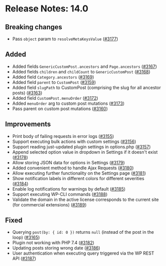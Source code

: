 # Release Notes: 14.0

## Breaking changes

- Pass `object` param to `resolveMetaKeysValue` ([#3177](https://github.com/GatoGraphQL/GatoGraphQL/pull/3177))

## Added

- Added fields `GenericCustomPost.ancestors` and `Page.ancestors` ([#3167](https://github.com/GatoGraphQL/GatoGraphQL/pull/3167))
- Added fields `children` and `childCount` to `GenericCustomPost` ([#3168](https://github.com/GatoGraphQL/GatoGraphQL/pull/3168))
- Added field `Category.ancestors` ([#3169](https://github.com/GatoGraphQL/GatoGraphQL/pull/3169))
- Added field `parent` to `CustomPost` ([#3159](https://github.com/GatoGraphQL/GatoGraphQL/pull/3159))
- Added field `slugPath` to CustomPost (comprising the slug for all ancestor posts) ([#3163](https://github.com/GatoGraphQL/GatoGraphQL/pull/3163))
- Added field `CustomPost.menuOrder` ([#3172](https://github.com/GatoGraphQL/GatoGraphQL/pull/3172))
- Added `menuOrder` arg to custom post mutations ([#3173](https://github.com/GatoGraphQL/GatoGraphQL/pull/3173))
- Pass parent on custom post mutations ([#3160](https://github.com/GatoGraphQL/GatoGraphQL/pull/3160))

## Improvements

- Print body of failing requests in error logs ([#3155](https://github.com/GatoGraphQL/GatoGraphQL/pull/3155))
- Support executing bulk actions with custom settings ([#3156](https://github.com/GatoGraphQL/GatoGraphQL/pull/3156))
- Support reading just-updated plugin settings in options.php ([#3157](https://github.com/GatoGraphQL/GatoGraphQL/pull/3157))
- Append selected option value in dropdown in Settings if it doesn't exist ([#3178](https://github.com/GatoGraphQL/GatoGraphQL/pull/3178))
- Allow storing JSON data for options in Settings ([#3179](https://github.com/GatoGraphQL/GatoGraphQL/pull/3179))
- Added convenient method to handle Ajax Requests ([#3180](https://github.com/GatoGraphQL/GatoGraphQL/pull/3180))
- Allow executing further functionality on the Settings page ([#3181](https://github.com/GatoGraphQL/GatoGraphQL/pull/3181))
- Show notification labels in different colors for different severities ([#3184](https://github.com/GatoGraphQL/GatoGraphQL/pull/3184))
- Enable log notifications for warnings by default ([#3185](https://github.com/GatoGraphQL/GatoGraphQL/pull/3185))
- Support executing WP-CLI commands ([#3188](https://github.com/GatoGraphQL/GatoGraphQL/pull/3188))
- Validate the domain in the active license corresponds to the current site (for commercial extensions) ([#3189](https://github.com/GatoGraphQL/GatoGraphQL/pull/3189))

## Fixed

- Querying `post(by: { id: 0 })` returns `null` (instead of the post in the loop) ([#3165](https://github.com/GatoGraphQL/GatoGraphQL/pull/3165))
- Plugin not working with PHP 7.4 ([#3182](https://github.com/GatoGraphQL/GatoGraphQL/pull/3182))
- Updating posts storing wrong date ([#3186](https://github.com/GatoGraphQL/GatoGraphQL/pull/3186))
- User authentication when executing query triggered via the WP REST API ([#3187](https://github.com/GatoGraphQL/GatoGraphQL/pull/3187))
